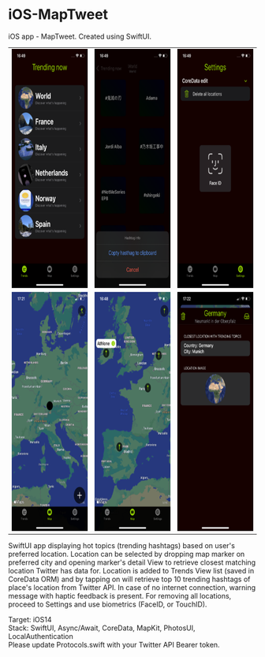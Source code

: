 # iOS-MapTweet
iOS app - MapTweet. Created using SwiftUI.

<table>
<tr>
<td><img src="MDImg/image0.PNG" width=225 height=485></td>
<td><img src="MDImg/image1.PNG" width=225 height=485></td>
<td><img src="MDImg/image2.PNG" width=225 height=485></td>
</tr>
<tr>
<td><img src="MDImg/image3.PNG" width=225 height=485></td>
<td><img src="MDImg/image4.PNG" width=225 height=485></td>
<td><img src="MDImg/image5.PNG" width=225 height=485></td>
</tr>
</table>

SwiftUI app displaying hot topics (trending hashtags) based on user's preferred location.  Location can be selected by dropping map marker on preferred city and opening marker's detail View to retrieve closest matching location Twitter has data for. Location is added to Trends View list (saved in CoreData ORM) and by tapping on will retrieve top 10 trending hashtags of place's location from Twitter API. In case of no internet connection, warning message with haptic feedback is present. For removing all locations, proceed to Settings and use biometrics (FaceID, or TouchID).  

Target: iOS14  
Stack: SwiftUI, Async/Await, CoreData, MapKit, PhotosUI, LocalAuthentication  
Please update Protocols.swift with your Twitter API Bearer token.
